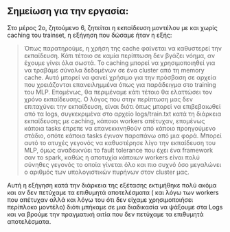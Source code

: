 ## Σημείωση για την εργασία:
Στο μέρος 2ο, ζητούμενο 6, ζητείται η εκπαίδευση μοντέλου με και χωρίς caching του trainset, η εξήγηση που δώσαμε ήταν η εξής:

> Όπως παρατηρούμε, η χρήση της cache φαίνεται να καθυστερεί την εκπαίδευση. Κάτι τέτοιο σε καμία περίπτωση δεν βγάζει νόημα, αν έχουμε γίνει όλα σωστά. Το
caching μπορεί να χρησιμοποιηθεί για να τραβάμε σύνολα δεδομένων σε ένα cluster από τη memory cache. Αυτό μπορεί να φανεί χρήσιμο για την πρόσβαση σε
αρχεία που χρειάζονται επανειλημμένα όπως για παράδειγμα στο training του MLP.
Επομένως, θα περιμέναμε κάτι τέτοιο θα ελαττώσει τον χρόνο εκπαίδευσης.
Ο λόγος που στην περίπτωση μας δεν επιταχύνει την εκπαίδευση, είναι διότι
όπως μπορεί να επιβεβαιωθεί από τα logs, συγκεκριμένα στο αρχείο logs/train.txt
κατά τη διάρκεια εκπαίδευσης με caching, κάποιοι workers απέτυχαν, επομένως
κάποια tasks έπρεπε να επανεκκινηθούν από κάποιο προηγούμενο στάδιο, οπότε
κάποια tasks έγιναν παραπάνω από μια φορά.
Μπορεί αυτό το ατυχές γεγονός να καθυστέρησε λίγο την εκπαίδευση του MLP,
όμως αναδεικνύει το fault tolerance που έχει ένα framework σαν το spark, καθώς
η αποτυχία κάποιων workers είναι πολύ σύνηθες γεγονός το οποία γίνεται όλο και
πιο συχνό όσο μεγαλώνει ο αριθμός των υπολογιστικών πυρήνων στον cluster μας.

Αυτή η εξήγηση κατά την διάρκεια της εξέτασης εκτιμήθηκε πολύ ακόμα και αν δεν πετύχαμε τα επιθυμητά αποτελέσματα ( και λόγω των workers που απέτυχαν αλλά και λόγω του
ότι δεν είχαμε χρησιμοποιήσει περίπλοκο μοντέλο) διότι μπήκαμε σε μια διαδικασία να ψάξουμε στα Logs και να βρούμε την πραγματική αιτία που 
δεν πετύχαμε τα επιθυμητά αποτελέσματα. 
